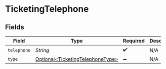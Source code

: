 # TicketingTelephone


## Fields

| Field                                                                              | Type                                                                               | Required                                                                           | Description                                                                        |
| ---------------------------------------------------------------------------------- | ---------------------------------------------------------------------------------- | ---------------------------------------------------------------------------------- | ---------------------------------------------------------------------------------- |
| `telephone`                                                                        | *String*                                                                           | :heavy_check_mark:                                                                 | N/A                                                                                |
| `type`                                                                             | [Optional\<TicketingTelephoneType>](../../models/shared/TicketingTelephoneType.md) | :heavy_minus_sign:                                                                 | N/A                                                                                |